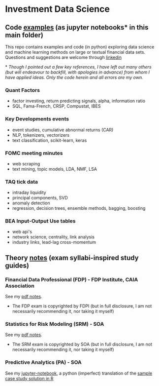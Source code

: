 # Investment Data Science

## Code [examples](examples) (as jupyter notebooks* in this main folder)

This repo contains examples and code (in python) exploring data science and machine learning methods
on large or textual financial data sets.  Questions and suggestions are welcome through
[linkedin](https://www.linkedin.com/in/terencelim)

\* _Though I pointed out a few key references, I have left out many others
(but will endeavour to backfill, with apologies in advance) from whom I have applied ideas.
Only the code herein and all errors are my own._ 

### Quant Factors
- factor investing, return predicting signals, alpha, information ratio
- SQL, Fama-French, CRSP, Compustat, IBES

### Key Developments events
- event studies, cumulative abnormal returns (CAR)
- NLP, tokenizers, vectorizers
- text classification, scikit-learn, keras

### FOMC meeting minutes
- web scraping
- text mining, topic models, LDA, NMF, LSA

### TAQ tick data
- intraday liquidity
- principal components, SVD
- anomaly detection
- regression, decision trees, ensemble methods, bagging, boosting

### BEA Input-Output Use tables
- web api's
- network science, centrality, link analysis
- industry links, lead-lag cross-momentum

## Theory [notes](notes) (exam syllabi-inspired study guides)

### Financial Data Professional (FDP) - FDP Institute, CAIA Association
See my [pdf notes](https://terence-lim.github.io/notes/FDP.pdf).

- The FDP exam is copyrighted by FDPI
(but in full disclosure, I am not necessarily recommending it, nor taking it myself)

### Statistics for Risk Modeling (SRM) - SOA
See my [pdf notes](https://terence-lim.github.io/notes/SRM.pdf).

- The SRM exam is copyrighted by SOA
(but in full disclosure, I am not necessarily recommending it, nor taking it myself)

### Predictive Analytics (PA) - SOA
See my [jupyter-notebook](notes/exam-pa-hospital-readmission-sample-sol.ipynb),
a python (imperfect) translation of the
[sample case study solution in R](https://www.soa.org/education/exam-req/edu-exam-pa-detail/)
